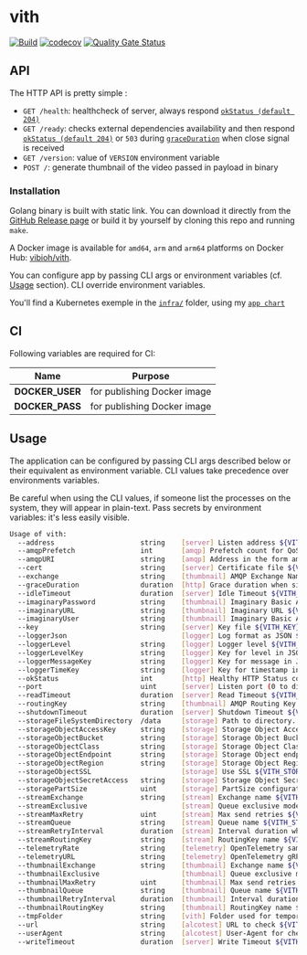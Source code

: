 # vith

[![Build](https://github.com/ViBiOh/vith/workflows/Build/badge.svg)](https://github.com/ViBiOh/vith/actions)
[![codecov](https://codecov.io/gh/ViBiOh/vith/branch/main/graph/badge.svg)](https://codecov.io/gh/ViBiOh/vith)
[![Quality Gate Status](https://sonarcloud.io/api/project_badges/measure?project=ViBiOh_vith&metric=alert_status)](https://sonarcloud.io/dashboard?id=ViBiOh_vith)

## API

The HTTP API is pretty simple :

- `GET /health`: healthcheck of server, always respond [`okStatus (default 204)`](#usage)
- `GET /ready`: checks external dependencies availability and then respond [`okStatus (default 204)`](#usage) or `503` during [`graceDuration`](#usage) when close signal is received
- `GET /version`: value of `VERSION` environment variable
- `POST /`: generate thumbnail of the video passed in payload in binary

### Installation

Golang binary is built with static link. You can download it directly from the [GitHub Release page](https://github.com/ViBiOh/vith/releases) or build it by yourself by cloning this repo and running `make`.

A Docker image is available for `amd64`, `arm` and `arm64` platforms on Docker Hub: [vibioh/vith](https://hub.docker.com/r/vibioh/vith/tags).

You can configure app by passing CLI args or environment variables (cf. [Usage](#usage) section). CLI override environment variables.

You'll find a Kubernetes exemple in the [`infra/`](infra) folder, using my [`app chart`](https://github.com/ViBiOh/charts/tree/main/app)

## CI

Following variables are required for CI:

|      Name       |           Purpose           |
| :-------------: | :-------------------------: |
| **DOCKER_USER** | for publishing Docker image |
| **DOCKER_PASS** | for publishing Docker image |

## Usage

The application can be configured by passing CLI args described below or their equivalent as environment variable. CLI values take precedence over environments variables.

Be careful when using the CLI values, if someone list the processes on the system, they will appear in plain-text. Pass secrets by environment variables: it's less easily visible.

```bash
Usage of vith:
  --address                     string    [server] Listen address ${VITH_ADDRESS}
  --amqpPrefetch                int       [amqp] Prefetch count for QoS ${VITH_AMQP_PREFETCH} (default 1)
  --amqpURI                     string    [amqp] Address in the form amqps?://<user>:<password>@<address>:<port>/<vhost> ${VITH_AMQP_URI}
  --cert                        string    [server] Certificate file ${VITH_CERT}
  --exchange                    string    [thumbnail] AMQP Exchange Name ${VITH_EXCHANGE} (default "fibr")
  --graceDuration               duration  [http] Grace duration when signal received ${VITH_GRACE_DURATION} (default 30s)
  --idleTimeout                 duration  [server] Idle Timeout ${VITH_IDLE_TIMEOUT} (default 2m0s)
  --imaginaryPassword           string    [thumbnail] Imaginary Basic Auth Password ${VITH_IMAGINARY_PASSWORD}
  --imaginaryURL                string    [thumbnail] Imaginary URL ${VITH_IMAGINARY_URL} (default "http://image:9000")
  --imaginaryUser               string    [thumbnail] Imaginary Basic Auth User ${VITH_IMAGINARY_USER}
  --key                         string    [server] Key file ${VITH_KEY}
  --loggerJson                            [logger] Log format as JSON ${VITH_LOGGER_JSON} (default false)
  --loggerLevel                 string    [logger] Logger level ${VITH_LOGGER_LEVEL} (default "INFO")
  --loggerLevelKey              string    [logger] Key for level in JSON ${VITH_LOGGER_LEVEL_KEY} (default "level")
  --loggerMessageKey            string    [logger] Key for message in JSON ${VITH_LOGGER_MESSAGE_KEY} (default "msg")
  --loggerTimeKey               string    [logger] Key for timestamp in JSON ${VITH_LOGGER_TIME_KEY} (default "time")
  --okStatus                    int       [http] Healthy HTTP Status code ${VITH_OK_STATUS} (default 204)
  --port                        uint      [server] Listen port (0 to disable) ${VITH_PORT} (default 1080)
  --readTimeout                 duration  [server] Read Timeout ${VITH_READ_TIMEOUT} (default 2m0s)
  --routingKey                  string    [thumbnail] AMQP Routing Key to fibr ${VITH_ROUTING_KEY} (default "thumbnail_output")
  --shutdownTimeout             duration  [server] Shutdown Timeout ${VITH_SHUTDOWN_TIMEOUT} (default 10s)
  --storageFileSystemDirectory  /data     [storage] Path to directory. Default is dynamic. /data on a server and Current Working Directory in a terminal. ${VITH_STORAGE_FILE_SYSTEM_DIRECTORY}
  --storageObjectAccessKey      string    [storage] Storage Object Access Key ${VITH_STORAGE_OBJECT_ACCESS_KEY}
  --storageObjectBucket         string    [storage] Storage Object Bucket ${VITH_STORAGE_OBJECT_BUCKET}
  --storageObjectClass          string    [storage] Storage Object Class ${VITH_STORAGE_OBJECT_CLASS}
  --storageObjectEndpoint       string    [storage] Storage Object endpoint ${VITH_STORAGE_OBJECT_ENDPOINT}
  --storageObjectRegion         string    [storage] Storage Object Region ${VITH_STORAGE_OBJECT_REGION}
  --storageObjectSSL                      [storage] Use SSL ${VITH_STORAGE_OBJECT_SSL} (default true)
  --storageObjectSecretAccess   string    [storage] Storage Object Secret Access ${VITH_STORAGE_OBJECT_SECRET_ACCESS}
  --storagePartSize             uint      [storage] PartSize configuration ${VITH_STORAGE_PART_SIZE} (default 5242880)
  --streamExchange              string    [stream] Exchange name ${VITH_STREAM_EXCHANGE} (default "fibr")
  --streamExclusive                       [stream] Queue exclusive mode (for fanout exchange) ${VITH_STREAM_EXCLUSIVE} (default false)
  --streamMaxRetry              uint      [stream] Max send retries ${VITH_STREAM_MAX_RETRY} (default 3)
  --streamQueue                 string    [stream] Queue name ${VITH_STREAM_QUEUE} (default "stream")
  --streamRetryInterval         duration  [stream] Interval duration when send fails ${VITH_STREAM_RETRY_INTERVAL} (default 1h0m0s)
  --streamRoutingKey            string    [stream] RoutingKey name ${VITH_STREAM_ROUTING_KEY} (default "stream")
  --telemetryRate               string    [telemetry] OpenTelemetry sample rate, 'always', 'never' or a float value ${VITH_TELEMETRY_RATE} (default "always")
  --telemetryURL                string    [telemetry] OpenTelemetry gRPC endpoint (e.g. otel-exporter:4317) ${VITH_TELEMETRY_URL}
  --thumbnailExchange           string    [thumbnail] Exchange name ${VITH_THUMBNAIL_EXCHANGE} (default "fibr")
  --thumbnailExclusive                    [thumbnail] Queue exclusive mode (for fanout exchange) ${VITH_THUMBNAIL_EXCLUSIVE} (default false)
  --thumbnailMaxRetry           uint      [thumbnail] Max send retries ${VITH_THUMBNAIL_MAX_RETRY} (default 3)
  --thumbnailQueue              string    [thumbnail] Queue name ${VITH_THUMBNAIL_QUEUE} (default "thumbnail")
  --thumbnailRetryInterval      duration  [thumbnail] Interval duration when send fails ${VITH_THUMBNAIL_RETRY_INTERVAL} (default 1h0m0s)
  --thumbnailRoutingKey         string    [thumbnail] RoutingKey name ${VITH_THUMBNAIL_ROUTING_KEY} (default "thumbnail")
  --tmpFolder                   string    [vith] Folder used for temporary files storage ${VITH_TMP_FOLDER} (default "/tmp")
  --url                         string    [alcotest] URL to check ${VITH_URL}
  --userAgent                   string    [alcotest] User-Agent for check ${VITH_USER_AGENT} (default "Alcotest")
  --writeTimeout                duration  [server] Write Timeout ${VITH_WRITE_TIMEOUT} (default 2m0s)
```

